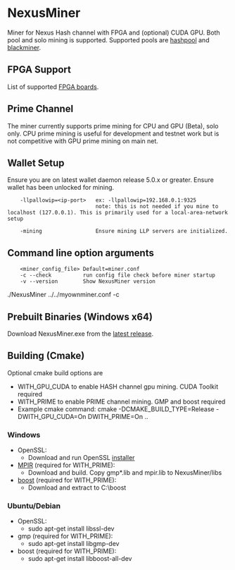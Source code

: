 # NexusMiner

Miner for Nexus Hash channel with FPGA and (optional) CUDA GPU. Both pool and solo mining is supported. Supported pools are [hashpool](https://hashpool.com/coins/NXS) and [blackminer](https://pool.blackminer.com/).

## FPGA Support
List of supported [FPGA boards](https://github.com/Nexusoft/NexusMiner/blob/v2.0/docs/fpga_support.md). 

## Prime Channel
The miner currently supports prime mining for CPU and GPU (Beta), solo only.  CPU prime mining is useful for development and testnet work but is not competitive with GPU prime mining on main net. 
## Wallet Setup

Ensure you are on latest wallet daemon release 5.0.x or greater. Ensure wallet has been unlocked for mining.

```
    -llpallowip=<ip-port>   ex: -llpallowip=192.168.0.1:9325 
                            note: this is not needed if you mine to localhost (127.0.0.1). This is primarily used for a local-area-network setup

    -mining                 Ensure mining LLP servers are initialized.
```



## Command line option arguments
```
    <miner_config_file> Default=miner.conf
    -c --check          run config file check before miner startup
    -v --version        Show NexusMiner version
```

  ./NexusMiner ../../myownminer.conf -c
## Prebuilt Binaries (Windows x64)
Download NexusMiner.exe from the [latest release](https://github.com/Nexusoft/NexusMiner/releases). 

## Building (Cmake) 
Optional cmake build options are
* WITH_GPU_CUDA       to enable HASH channel gpu mining. CUDA Toolkit required
* WITH_PRIME          to enable PRIME channel mining. GMP and boost required
* Example cmake command: cmake -DCMAKE_BUILD_TYPE=Release -DWITH_GPU_CUDA=On DWITH_PRIME=On ..

### Windows
* OpenSSL: 
    * Download and run OpenSSL [installer](https://slproweb.com/products/Win32OpenSSL.html)
* [MPIR](http://www.mpir.org/) (required for WITH_PRIME):
    * Download and build.  Copy gmp*.lib and mpir.lib to NexusMiner/libs
* [boost](https://www.boost.org/users/download/) (required for WITH_PRIME):
    * Download and extract to C:\boost
### Ubuntu/Debian
* OpenSSL:
    * sudo apt-get install libssl-dev
* gmp (required for WITH_PRIME):  
    * sudo apt-get install libgmp-dev
* boost (required for WITH_PRIME):
    * sudo apt-get install libboost-all-dev
